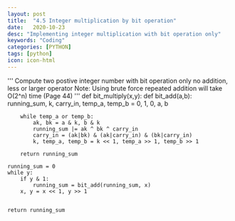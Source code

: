 ```yaml
---
layout: post
title:  "4.5 Integer multiplication by bit operation"
date:   2020-10-23
desc: "Implementing integer multiplication with bit operation only"
keywords: "Coding"
categories: [PYTHON]
tags: [python]
icon: icon-html
---
```


'''
Compute two postive integer number with bit operation only
no addition, less or larger operator
Note: Using brute force repeated addition will take O(2^n) time (Page 44)
'''
def bit_multiply(x,y):
	def bit_add(a,b):
		running_sum, k, carry_in, temp_a, temp_b = 0, 1, 0, a, b 
		
		while temp_a or temp_b:
			ak, bk = a & k, b & k
			running_sum |= ak ^ bk ^ carry_in
			carry_in = (ak|bk) & (ak|carry_in) & (bk|carry_in)
			k, temp_a, temp_b = k << 1, temp_a >> 1, temp_b >> 1

		return running_sum

	running_sum = 0
	while y:
		if y & 1:
			running_sum = bit_add(running_sum, x)
		x, y = x << 1, y >> 1
		

	return running_sum
